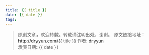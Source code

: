 ```yaml
---
title: {{ title }}
date: {{ date }}
tags:
---
```

>
> 原创文章，欢迎转载。转载请注明出处，谢谢。
> 原文链接地址：http://dryyun.com/{{ title }}
> 作者: [dryyun](https://dryyun.com/)  
> 发表日期: {{ date }}
>